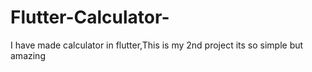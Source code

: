 # Flutter-Calculator-
I have made calculator in flutter,This is my 2nd project its so simple but amazing
